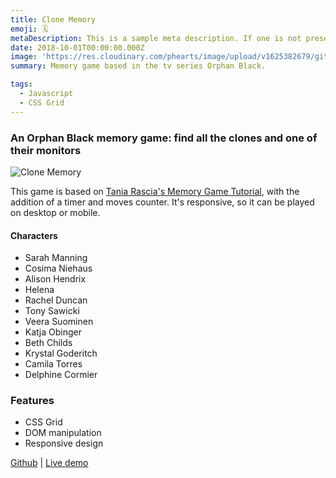 ```yaml
---
title: Clone Memory
emoji: 🗓
metaDescription: This is a sample meta description. If one is not present in your page/project's front matter, the default metadata.desciption will be used instead.
date: 2018-10-01T00:00:00.000Z
image: 'https://res.cloudinary.com/phearts/image/upload/v1625382679/github/clonememory.jpg'
summary: Memory game based in the tv series Orphan Black. 

tags:
  - Javascript
  - CSS Grid
---
```


### An Orphan Black memory game: find all the clones and one of their monitors

![Clone Memory](https://res.cloudinary.com/phearts/image/upload/v1625382679/github/clonememory.jpg)

This game is based on [Tania Rascia's Memory Game Tutorial](https://www.taniarascia.com/how-to-create-a-memory-game-super-mario-with-plain-javascript/), with the addition of a timer and moves counter. It's responsive, so it can be played on desktop or mobile.

#### Characters

* Sarah Manning
* Cosima Niehaus
* Alison Hendrix
* Helena
* Rachel Duncan
* Tony Sawicki
* Veera Suominen
* Katja Obinger
* Beth Childs
* Krystal Goderitch
* Camila Torres
* Delphine Cormier

### Features

* CSS Grid
* DOM manipulation
* Responsive design

[Github](https://github.com/ph81/clonememory) | [Live demo](https://ph81.github.io/clonememory/)
